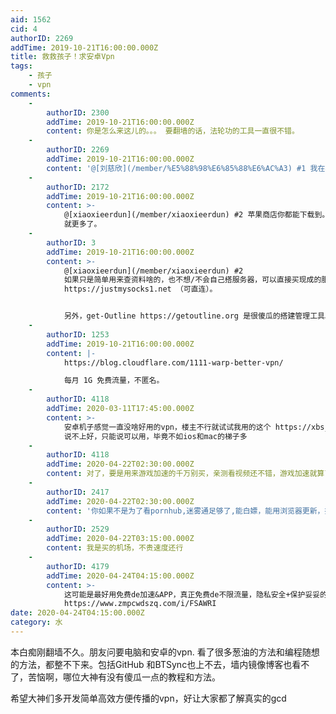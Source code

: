 ```yaml
---
aid: 1562
cid: 4
authorID: 2269
addTime: 2019-10-21T16:00:00.000Z
title: 救救孩子！求安卓Vpn
tags:
    - 孩子
    - vpn
comments:
    -
        authorID: 2300
        addTime: 2019-10-21T16:00:00.000Z
        content: 你是怎么来这儿的。。。 要翻墙的话，法轮功的工具一直很不错。
    -
        authorID: 2269
        addTime: 2019-10-21T16:00:00.000Z
        content: '@[刘慈欣](/member/%E5%88%98%E6%85%88%E6%AC%A3) #1 我在苹果商店直接下载的'
    -
        authorID: 2172
        addTime: 2019-10-21T16:00:00.000Z
        content: >-
            @[xiaoxieerdun](/member/xiaoxieerdun) #2 苹果商店你都能下载到。安卓的 play store
            就更多了。
    -
        authorID: 3
        addTime: 2019-10-21T16:00:00.000Z
        content: >-
            @[xiaoxieerdun](/member/xiaoxieerdun) #2
            如果只是简单用来查资料啥的，也不想/不会自己搭服务器，可以直接买现成的服务，比如搬瓦工出的 justmysocks
            https://justmysocks1.net （可直连）。


            另外，get-Outline https://getoutline.org 是很傻瓜的搭建管理工具。
    -
        authorID: 1253
        addTime: 2019-10-21T16:00:00.000Z
        content: |-
            https://blog.cloudflare.com/1111-warp-better-vpn/

            每月 1G 免费流量，不匿名。
    -
        authorID: 4118
        addTime: 2020-03-11T17:45:00.000Z
        content: >-
            安卓机子感觉一直没啥好用的vpn，楼主不行就试试我用的这个 https://xbsj4621.fun/i/art080
            说不上好，只能说可以用，毕竟不如ios和mac的梯子多
    -
        authorID: 4118
        addTime: 2020-04-22T02:30:00.000Z
        content: 对了，要是用来游戏加速的千万别买，亲测看视频还不错，游戏加速就算了
    -
        authorID: 2417
        addTime: 2020-04-22T02:30:00.000Z
        content: '你如果不是为了看pornhub,迷雾通足够了,能白嫖，能用浏览器更新，挺不错的'
    -
        authorID: 2529
        addTime: 2020-04-22T03:15:00.000Z
        content: 我是买的机场，不贵速度还行
    -
        authorID: 4179
        addTime: 2020-04-24T04:15:00.000Z
        content: >-
            这可能是最好用免费de加速&APP，真正免费de不限流量，隐私安全+保护妥妥的
            https://www.zmpcwdszq.com/i/FSAWRI
date: 2020-04-24T04:15:00.000Z
category: 水
---
```


本白痴刚翻墙不久。朋友问要电脑和安卓的vpn. 看了很多葱油的方法和编程随想的方法，都整不下来。包括GitHub 和BTSync也上不去，墙内镜像博客也看不了，苦恼啊，哪位大神有没有傻瓜一点的教程和方法。

希望大神们多开发简单高效方便传播的vpn，好让大家都了解真实的gcd
